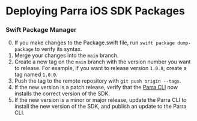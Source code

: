 # Deploying Parra iOS SDK Packages

### Swift Package Manager

0. If you make changes to the Package.swift file, run `swift package dump-package` to verify its syntax.
1. Merge your changes into the `main` branch.
2. Create a new tag on the `main` branch with the version number you want to release. For example, if you want to release version `1.0.0`, create a tag named `1.0.0`.
3. Push the tag to the remote repository with `git push origin --tags`.
4. If the new version is a patch release, verify that the [Parra CLI](https://github.com/Parra-Inc/parra-cli) now installs the correct version of the SDK.
5. If the new version is a minor or major release, update the Parra CLI to install the new version of the SDK, and publish an update to the Parra CLI.
